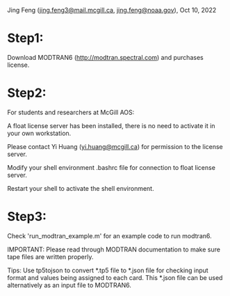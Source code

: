 Jing Feng (jing.feng3@mail.mcgill.ca, jing.feng@noaa.gov), Oct 10, 2022

# Step1: 

Download MODTRAN6 (http://modtran.spectral.com) and purchases license.

# Step2: 

For students and researchers at McGill AOS:

A float license server has been installed, there is no need to activate it in your own workstation.

Please contact Yi Huang (yi.huang@mcgill.ca) for permission to the license server.

Modify your shell environment .bashrc file for connection to float license server.

Restart your shell to activate the shell environment.
       
# Step3: 

Check 'run_modtran_example.m' for an example code to run modtran6.

IMPORTANT: Please read through MODTRAN documentation to make sure tape files are written properly.

Tips: Use tp5tojson to convert *.tp5 file to *.json file for checking input format and values being assigned to each card. 
      This *.json file can be used alternatively as an input file to MODTRAN6.
